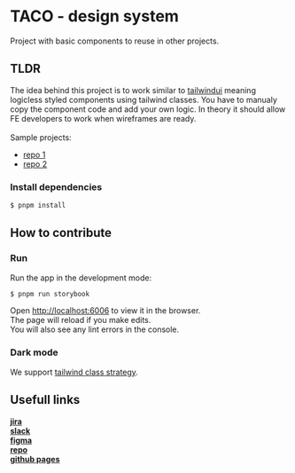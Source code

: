 # TACO - design system

Project with basic components to reuse in other projects.

## TLDR

The idea behind this project is to work similar to [tailwindui](https://tailwindui.com/components) meaning logicless styled components using tailwind classes. You have to manualy copy the component code and add your own logic. In theory it should allow FE developers to work when wireframes are ready. <br><br>
Sample projects:

- [repo 1](https://github.com/elpassion/test-elp-design-system-brief-1)
- [repo 2](https://github.com/elpassion/test-elp-design-system-brief-2)

### Install dependencies

```bash
$ pnpm install
```

## How to contribute

### Run

Run the app in the development mode:

```bash
$ pnpm run storybook
```

Open [http://localhost:6006](http://localhost:6006) to view it in the browser.\
The page will reload if you make edits.\
You will also see any lint errors in the console.

### Dark mode

We support [tailwind class strategy](https://tailwindcss.com/docs/dark-mode#toggling-dark-mode-manually).

## Usefull links

[**jira**](https://elpassion.atlassian.net/browse/ELPDES) <br/>
[**slack**](https://app.slack.com/client/T04RX1Z0P/C04JD9E37MY) <br/>
[**figma**](https://www.figma.com/file/xy6otn2JWHNdF70Tuq0UbS/TACO-Design-System-%5BDRAFT%5D?node-id=2054%3A3026&t=4KYtpNsJBJG5fIry-1)<br/>
[**repo**](https://github.com/elpassion/flounder-2/tree/main/packages/design-system) <br/>
[**github pages**](https://elpassion.github.io/design-system/?path=/story/intro--page) <br/>
